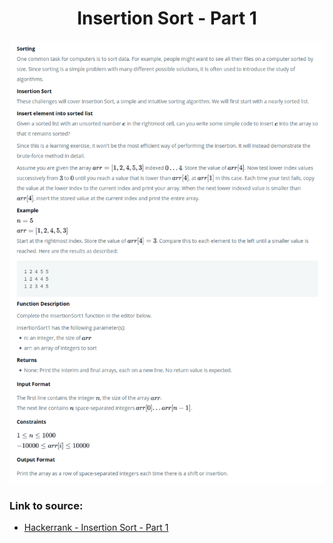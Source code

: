 <h1 align="center">Insertion Sort - Part 1</h1>

![alt text](https://github.com/matthew01lokiet/Algorithmic-exercises/blob/main/z_description_images/Sorting/insertion_sort_part_1.png?raw=true)

### Link to source: 
- <a href="https://www.hackerrank.com/challenges/insertionsort1/problem">Hackerrank - Insertion Sort - Part 1</a>
